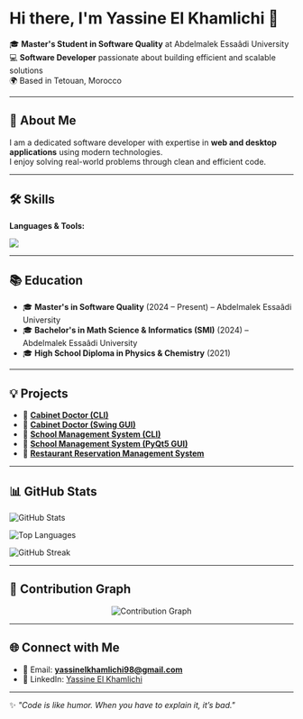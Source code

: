 # Hi there, I'm Yassine El Khamlichi 👋  

🎓 **Master's Student in Software Quality** at Abdelmalek Essaâdi University  
💻 **Software Developer** passionate about building efficient and scalable solutions  
🌍 Based in Tetouan, Morocco  

---

## 🚀 About Me
I am a dedicated software developer with expertise in **web and desktop applications** using modern technologies.  
I enjoy solving real-world problems through clean and efficient code.  

---

## 🛠️ Skills

**Languages & Tools:**  

<p align="left">
  <img src="https://skillicons.dev/icons?i=python,java,php,html,css,mysql,sqlite,laravel,spring,bootstrap,git,github" />
</p>

---

## 📚 Education
- 🎓 **Master's in Software Quality** (2024 – Present) – Abdelmalek Essaâdi University  
- 🎓 **Bachelor's in Math Science & Informatics (SMI)** (2024) – Abdelmalek Essaâdi University  
- 🎓 **High School Diploma in Physics & Chemistry** (2021)  

---

## 💡 Projects

- 🏥 [**Cabinet Doctor (CLI)**](https://github.com/yassin-elkhamlichi/Cabinet-Doctor-with-storage-in-DB-using-Terminal)  
- 🏥 [**Cabinet Doctor (Swing GUI)**](https://github.com/yassin-elkhamlichi/Cabinet_Doctor_with_JavaFX)  
- 🏫 [**School Management System (CLI)**](https://github.com/yassin-elkhamlichi/School-management-with-Terminal-Entity-Framework-Core-)  
- 🏫 [**School Management System (PyQt5 GUI)**](https://github.com/yassin-elkhamlichi/School-management-with-GUI-use-tkinter)  
- 🍴 [**Restaurant Reservation Management System**](https://github.com/yassin-elkhamlichi/Restoran)  

---

## 📊 GitHub Stats  
![GitHub Stats](https://github-readme-stats.vercel.app/api?username=yassin-elkhamlichi&show_icons=true&theme=radical&count_private=true&include_all_commits=true)  

![Top Languages](https://github-readme-stats.vercel.app/api/top-langs/?username=yassin-elkhamlichi&layout=compact&theme=radical&count_private=true)  

![GitHub Streak](https://streak-stats.demolab.com?user=yassin-elkhamlichi&theme=radical&hide_border=false&count_private=true)  

---

## 🌱 Contribution Graph

<p align="center">
  <img src="https://github-readme-activity-graph.vercel.app/graph?username=yassin-elkhamlichi&theme=tokyo-night" alt="Contribution Graph" />
</p>

---

## 🌐 Connect with Me
- 📧 Email: **yassinelkhamlichi98@gmail.com**  
- 💼 LinkedIn:
 [Yassine El Khamlichi](https://www.linkedin.com/in/yassinelkhamlichi )  

---

✨ *"Code is like humor. When you have to explain it, it’s bad."*
